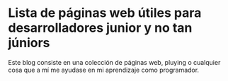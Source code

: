 # Lista de páginas web útiles para desarrolladores junior y no tan júniors

Este blog consiste en una colección de páginas web, pluying o cualquier cosa que a mí me ayudase en mi aprendizaje como programador.
